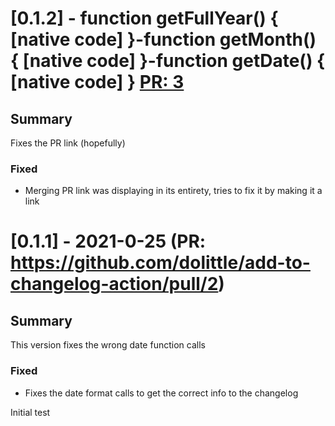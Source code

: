 # [0.1.2] - function getFullYear() { [native code] }-function getMonth() { [native code] }-function getDate() { [native code] } [PR: 3](https://github.com/dolittle/add-to-changelog-action/pull/3)
## Summary

Fixes the PR link (hopefully)

### Fixed

- Merging PR link was displaying in its entirety, tries to fix it by making it a link
# [0.1.1] - 2021-0-25 (PR: https://github.com/dolittle/add-to-changelog-action/pull/2)
## Summary

This version fixes the wrong date function calls

### Fixed

- Fixes the date format calls to get the correct info to the changelog

Initial test

